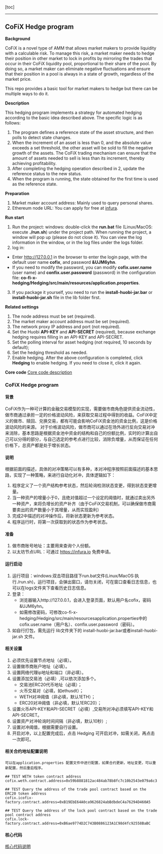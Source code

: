 [toc]

***
## CoFiX Hedge program
**Background**

CoFiX is a novel type of AMM that allows market makers to provide liquidity with a calculable risk. To manage this risk, a market maker needs to hedge their position in other market to lock in profits by mirroring the trades that occur in their CoFiX liquidity pool, proportional to their share of the pool. By doing so, a market maker can eliminate negative fluctuations and ensure that their position in a pool is always in  a state of growth, regardless of the market price.  

This repo provides a basic tool for market makers to hedge but there can be multiple ways to do it. 

**Description**

This hedging program implements a strategy for automated hedging according to the basic idea described above. The specific logic is as follows:

1. The program defines a reference state of the asset structure, and then polls to detect state changes.
2. When the increment of an asset is less than 0, and the absolute value exceeds a set threshold,  the other asset will be sold to fill the negative growth of the assets. The CoFiX trading mechanism can ensure that the amount of assets needed to sell is less than its increment, thereby achieving profitability.
3. After completing the hedging operation described in 2, update the reference status to the new status. 
4. When the program is running, the state obtained for the first time is used as the reference state.

**Preparation**

1. Market maker account address: Mainly used to query personal shares.
2. Ethereum node URL: You can apply for free at [infura](https://infura.io).

**Run start**

1. Run the project:  windows: double-click the **run.bat** file (Linux/MacOS: execute **./run.sh**) under the project path. When running the project, a window will pop up (please do not close it). You can view the log information in the window, or in the log files under the logs folder.
2. log in:
- Enter http://127.0.0.1 in the browser to enter the login page, with the default user name **cofix**, and password **&UJM6yhn**.
- If you need to modify the password, you can modify **cofix.user.name** (user name) and **confix.user.password** (password) in the configuration file: **co-fi-x-hedging/Hedging/src/main/resources/application.properties**.
3. If you package it yourself, you need to run the **install-huobi-jar.bar** or **install-huobi-jar.sh** file in the lib folder first.

**Related settings**

1. The node address must be set (required).
2. The market maker account address must be set (required).
3. The network proxy IP address and port (not required).
4. Set the Huobi **API-KEY** and **API-SECRET** (required), because exchange hedging requires filling in an API-KEY and API-SECRET.
5. Set the polling interval for asset hedging (not required, 10 seconds by default);
6. Set the hedging threshold as needed.
7. Enable hedging.  After the above configuration is completed, click **Hedging** to enable hedging. If you need to close it, click it again.

**Core code**
[Core code description](https://github.com/Computable-Finance/CoFiX-hedger/blob/master/Hedging/README.md)

### CoFiX Hedge program

#### 背景
CoFiX作为一种可计算的金融交易模型的实现，需要做市商角色提供资金流动性，做市商通过承担一定的价格波动风险，来获取交易过程中得到的收益。CoFiX中定义的做市、赎回、兑换交易，都有可能会影响CoFiX资金池的资金比例，这是价格波动风险的来源。
对于价格波动风险，做市商可以通过在场外进行反向交易对冲来消除，基本思路是根据资金池中资金的结构和自己的份额比例，实时的计算出自己可以分得的部分，与自己选定的参考点进行比较，消除负增量，从而保证在任何价格下，总资产都是处于增长状态。

#### 说明
根据前面的描述，具体的对冲策略可以有多种，本对冲程序按照前面描述的基本思路，实现了一种策略，来进行自动化对冲，具体逻辑如下：
1. 程序定义了一个资产结构参考状态，然后轮询检测状态变更，得到状态变更增量。
2. 当一种资产的增量小于0，且绝对值超过一个设定的阈值时，就通过卖出另外一种资产，来将负增长的资产补齐（由于CoFiX交易机制，可以确保做市商需要卖出的资产数量小于其增量，从而实现盈利）
3. 完成2中描述的对冲操作后，将新状态更新为参考状态。
4. 程序运行时，将第一次获取到的状态作为参考状态。

#### 准备

1. 做市商账号地址：主要用来查询个人份额。
2. 以太坊节点URL：可通过 https://infura.io 免费申请。

#### 运行启动

1. 运行项目：windows:双击项目路径下run.bat文件(Linux/MacOS:执行./run.sh)，运行项目，会弹出窗口，请勿关闭，可在窗口查看日志信息，也可以在logs文件夹下查看历史日志信息。
2. 登录：
   * 浏览器输入http://127.0.0.1，会进入登录页面，默认用户名cofix，密码&UJM6yhn。
   * 如需修改密码，可修改co-fi-x-hedging/Hedging/src/main/resourcesapplication.properties中的cofix.user.name（用户名）、confix.user.password（密码）。
3. 如自行打包，需先运行 lib文件夹下的 install-huobi-jar.bar或者install-huobi-jar.sh 文件。


#### 相关设置

1. 必须优先设置节点地址（必填）。
2. 设置做市商账户地址（必填）。
3. 设置网络代理ip地址和端口（非必填）。
4. 设置添加交易池（必填）,可以依次添加多个。
   * 交易池ERC20代币地址（必填）；
   * 火币交易对（必填，如ethusdt）；
   * WETH对冲阈值（非必填，默认1ETH）；
   * ERC20对冲阈值（非必填，默认1ERC20）；
5. 设置火币API-KEY和API-SECRET（必填）,交易所对冲必须填写API-KEY和API-SECRET。 
6. 设置资产对冲轮询时间间隔（非必填，默认10秒）;
7. 设置对冲阈值，根据需要自行设置。
8. 开启对冲，以上配置完成后，点击 Hedging 可开启对冲，如需关闭，再点击一次即可。

#### 相关合约地址配置说明
	可以在application.properties 配置文件中进行配置，如果合约更新，地址变更，可以重新配置，然后重启程序。
```properties
## TEST WETH token contract address
cofix.weth.contract.address=0x59b8881812ac484ab78b8fc7c10b2543e079a6c3

## TEST Query the address of the trade pool contract based on the ERC20 token address
cofix.icofix-factory.contract.address=0xB19EbE64A0ca9626824abBdbdeC4a76294D460A5

## TEST Query the address of the lock pool contract based on the trade pool contract address
cofix.lock-factory.contract.address=0xB6ae9774D2C743B0886123A1C98d4fc92558BaBC
```


#### 核心代码

[核心代码说明](./Hedging/README.md)
